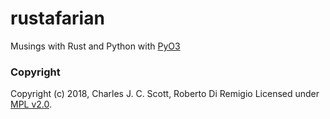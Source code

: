 # rustafarian

Musings with Rust and Python with [PyO3](https://github.com/PyO3/pyo3)

### Copyright

Copyright (c) 2018, Charles J. C. Scott, Roberto Di Remigio
Licensed under [MPL v2.0](LICENSE.md).
